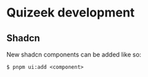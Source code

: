 # Quizeek development

## Shadcn
New shadcn components can be added like so:
```
$ pnpm ui:add <component>
```